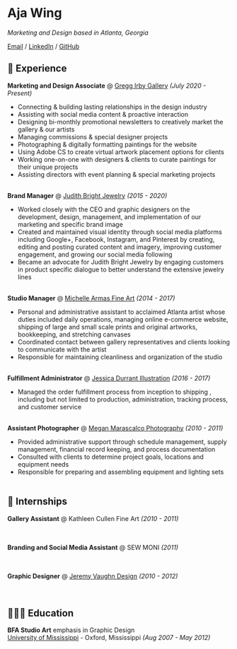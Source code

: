 # Aja Wing

_Marketing and Design based in Atlanta, Georgia_ <br>

[Email](mailto:aja.wing@outlook.com) / [LinkedIn](https://www.linkedin.com/in/aja-wing/) / [GitHub](https://github.com/ajawing/)

## 🎨 Experience

**Marketing and Design Associate** @ [Gregg Irby Gallery](https://www.greggirbygallery.com/) _(July 2020 - Present)_ <br>
  - Connecting & building lasting relationships in the design industry
  - Assisting with social media content & proactive interaction
  - Designing bi-monthly promotional newsletters to creatively market the gallery & our artists
  - Managing commissions & special designer projects
  - Photographing & digitally formatting paintings for the website
  - Using Adobe CS to create virtual artwork placement options for clients
  - Working one-on-one with designers & clients to curate paintings for their unique projects
  - Assisting directors with event planning & special marketing projects
<br><br>

**Brand Manager** @ [Judith Bright Jewelry](https://judithbright.com/) _(2015 - 2020)_ <br>
  - Worked closely with the CEO and graphic designers on the development, design, management, and implementation of our marketing and specific brand image
  - Created and maintained visual identity through social media platforms including Google+, Facebook, Instagram, and Pinterest by creating, editing and posting curated content and imagery, improving customer engagement, and growing our social media following
  - Became an advocate for Judith Bright Jewelry by engaging customers in product specific dialogue to better understand the extensive jewelry lines
<br><br>

**Studio Manager** @ [Michelle Armas Fine Art](https://www.michellearmas.com/) _(2014 - 2017)_ <br>
  - Personal and administrative assistant to acclaimed Atlanta artist whose duties included daily operations, managing online e-commerce website, shipping of large and small scale prints and original artworks, bookkeeping, and stretching canvases
  - Coordinated contact between gallery representatives and clients looking to communicate with the artist
  - Responsible for maintaining cleanliness and organization of the studio
<br><br>

**Fulfillment Administrator** @ [Jessica Durrant Illustration](http://jessicadurrant.com/) _(2016 - 2017)_ <br>
  - Managed the order fulfillment process from inception to shipping , including but not limited to production, administration, tracking process, and customer service
<br><br>

**Assistant Photographer** @ [Megan Marascalco Photography](https://www.linkedin.com/in/megan-marascalco-60993a5/) _(2010 - 2011)_ <br>
  - Provided administrative support through schedule management, supply management, financial record keeping, and process documentation
  - Consulted with clients to determine project goals, locations and equipment needs
  - Responsible for preparing and assembling equipment and lighting sets
<br><br>

## 📌 Internships

**Gallery Assistant** @ Kathleen Cullen Fine Art _(2010 - 2011)_ <br>
<br><br>

**Branding and Social Media Assistant** @ SEW MONI _(2011)_ <br>
<br><br>

**Graphic Designer** @ [Jeremy Vaughn Design](http://www.avaughndesign.com/) _(2010 - 2012)_ <br>
<br><br>

## 👩🏻‍🎓 Education

**BFA Studio Art** emphasis in Graphic Design<br>
[University of Mississippi](https://olemiss.edu/) - Oxford, Mississippi _(Aug 2007 - May 2012)_ <br>
